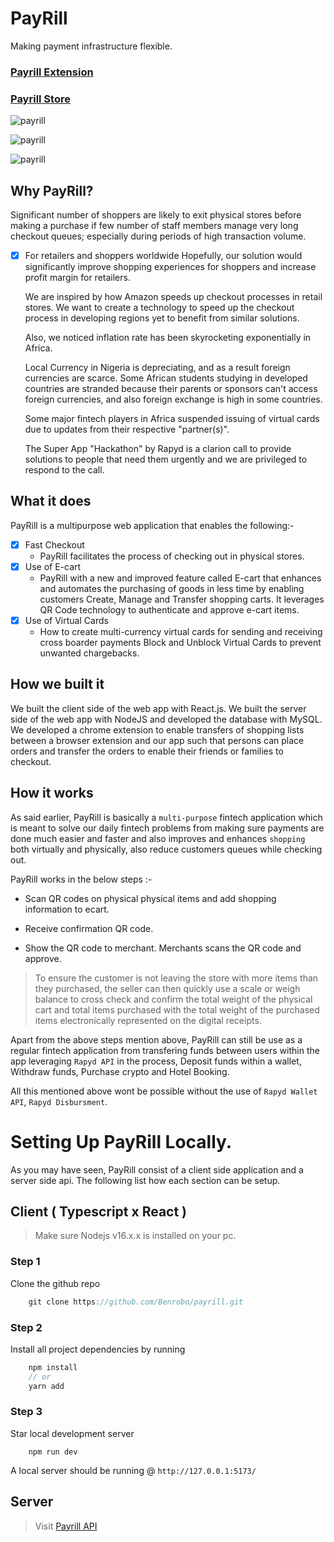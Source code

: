 # PayRill

Making payment infrastructure flexible.

### [Payrill Extension](https://github.com/Benrobo/payrill-ext)

### [Payrill Store](https://github.com/Benrobo/payrill-store)



![payrill](https://d112y698adiu2z.cloudfront.net/photos/production/software_photos/002/221/915/datas/gallery.jpg)

![payrill](https://d112y698adiu2z.cloudfront.net/photos/production/software_photos/002/221/914/datas/gallery.jpg)

![payrill](https://d112y698adiu2z.cloudfront.net/photos/production/software_photos/002/221/920/datas/gallery.jpg)


## Why PayRill?

Significant number of shoppers are likely to exit physical stores before making a purchase if few number of staff members manage very long checkout queues; especially during periods of high transaction volume.

- [x] For retailers and shoppers worldwide
    Hopefully, our solution would significantly improve shopping experiences for shoppers and increase profit margin for retailers.

    We are inspired by how Amazon speeds up checkout processes in retail stores. We want to create a technology to speed up the checkout process in developing regions yet to benefit from similar solutions.

    Also, we noticed inflation rate has been skyrocketing exponentially in Africa.

    Local Currency in Nigeria is depreciating, and as a result foreign currencies are scarce. Some African students studying in developed countries are stranded because their parents or sponsors can't access foreign currencies, and also foreign exchange is high in some countries.

    Some major fintech players in Africa suspended issuing of virtual cards due to updates from their respective "partner(s)".

    The Super App "Hackathon" by Rapyd is a clarion call to provide solutions to people that need them urgently and we are privileged to respond to the call.

## What it does
PayRill is a multipurpose web application that enables the following:-

- [x]  Fast Checkout
    - PayRill facilitates the process of checking out in physical stores.
- [x] Use of E-cart
    - PayRill with a new and improved feature called E-cart that enhances and automates the purchasing of goods in less time by enabling customers Create, Manage and Transfer shopping carts. It leverages QR Code technology to authenticate and approve e-cart items.
- [x]  Use of Virtual Cards
    - How to create multi-currency virtual cards for sending and receiving cross boarder payments Block and Unblock Virtual Cards to prevent unwanted chargebacks.

## How we built it
We built the client side of the web app with React.js. We built the server side of the web app with NodeJS and developed the database with MySQL. We developed a chrome extension to enable transfers of shopping lists between a browser extension and our app such that persons can place orders and transfer the orders to enable their friends or families to checkout.

## How it works
As said earlier, PayRill is basically a `multi-purpose` fintech application which is meant to solve our daily fintech problems from making sure payments are done much easier and faster and also improves and enhances `shopping` both virtually and physically, also reduce customers queues while checking out.

PayRill works in the below steps :-

- Scan QR codes on physical physical items and add shopping information to ecart.

- Receive confirmation QR code.

- Show the QR code to merchant. Merchants scans the QR code and approve.

> To ensure the customer is not leaving the store with more items than they purchased, the seller can then quickly use a scale or weigh balance to cross check and confirm the total weight of the physical cart and total items purchased with the total weight of the purchased items electronically represented on the digital receipts.

Apart from the above steps mention above, PayRill can still be use as a regular fintech application from transfering funds between users within the app leveraging `Rapyd API` in the process, Deposit funds within a wallet, Withdraw funds, Purchase crypto and Hotel Booking. 

All this mentioned  above wont be possible without the use of `Rapyd Wallet API`, `Rapyd Disbursment`.


# Setting Up PayRill Locally.

As you may have seen, PayRill consist of a client side application and a server side api. The following list how each section can be setup.

## Client ( Typescript x React )

> Make sure Nodejs v16.x.x is installed on your pc.

### Step 1
Clone the github repo

```js
    git clone https://github.com/Benrobo/payrill.git
```

### Step 2
Install all project dependencies by running 

```js
    npm install
    // or
    yarn add
```

### Step 3
Star local development server
```
    npm run dev
```

A local server should be running @ `http://127.0.0.1:5173/`

## Server
> Visit [Payrill API](https://github.com/Benrobo/payrill-api.git)
